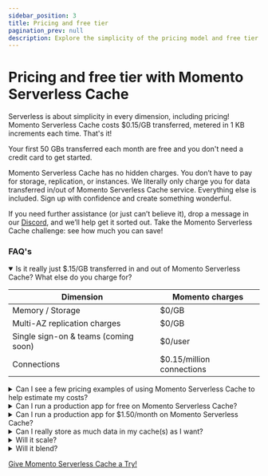 ```yaml
---
sidebar_position: 3
title: Pricing and free tier
pagination_prev: null
description: Explore the simplicity of the pricing model and free tier information for Momento Serverless Cache
---
```


# Pricing and free tier with Momento Serverless Cache
Serverless is about simplicity in every dimension, including pricing! Momento Serverless Cache costs $0.15/GB transferred, metered in 1 KB increments each time. That's it!

Your first 50 GBs transferred each month are free and you don't need a credit card to get started.

Momento Serverless Cache has no hidden charges. You don’t have to pay for storage, replication, or instances. We literally only charge you for data transferred in/out of Momento Serverless Cache service. Everything else is included. Sign up with confidence and create something wonderful.

 If you need further assistance (or just can’t believe it), drop a message in our [Discord](https://discord.gg/Z7FSXB89), and we’ll help get it sorted out. Take the Momento Serverless Cache challenge: see how much you can save!

### FAQ's
<details open>
  <summary>Is it really just $.15/GB transferred in and out of Momento Serverless Cache? What else do you charge for?</summary>

| Dimension                            | Momento charges           |
|--------------------------------------|---------------------------|
| Memory / Storage                     | $0/GB                     |
| Multi-AZ replication charges         | $0/GB                     |
| Single sign-on & teams (coming soon) | $0/user                   |
| Connections                          | $0.15/million connections |
  
 </details>
 
<details>
<summary>Can I see a few pricing examples of using Momento Serverless Cache to help estimate my costs?</summary>
Here are a few sample pricing exercises to help you estimate.

##### You process a total of 1 million read/write requests per day with average object sizes of 4KB. Momento Serverless Cache would cost you:

`1 million requests / day * 30.5 days/month * 4KB/request * $.15/GB` = **$18.3 /month**

_See the calculation in [Wolfram Alpha](https://www.wolframalpha.com/input?i=1+million%2F+day+*+4KB+*+%24.15%2FGB+to+%24%2Fmonth) for more detail._

##### You process an average load of 5K RPS with 1KB objects. Momento Serverless Cache would cost you:

`5K requests/second * 86400 seconds/day * 30.5 days/month * 1KB/request * $.15/GB` = **$1976/month**

##### You process an average load of 3K RPS with 800 bytes objects. Momento Serverless Cache would cost you:

`3K requests/second * 86400 seconds/day * 30.5 days/month * 1KB/request * $.15/GB` = **$1185.84/month**

_Note: Objects are metered in 1 KB increments. So a 800 byte object will be metered as 1 KB item_

_See the calculation in [Wolfram Alpha](https://www.wolframalpha.com/input?i=5000%2Fsecond+*+1KB++*+%24.15%2FGB+to+%24%2Fmonth) for more detail._

##### You have a 20 RPS Lambda that caches 1KB objects. Momento Serverless Cache would cost you:

`20 requests/second * 86400 seconds/day * 30.5 days/month * 1KB` = **$.38/month**

_Note: Without the free tier, this workflow would cost $7.88/month_

_See the calculation in [Wolfram Alpha](https://www.wolframalpha.com/input?i=%28%2820+requests%2Fsecond+*+1KB%2Frequest%29+-+50GB+%2Fmonth%29+*+%24.15%2FGB+to+%24%2Fmonth) for more detail._
</details>

<details>
<summary>Can I run a production app for free on Momento Serverless Cache?</summary>
Absolutely! Our free tier and low usage tiers are as fast, as available, and as secure as our at scale service. You get all our availability features like multi-AZ replication, hot key protection, and automatic scaling to handle bursts. You even get all our security features for free (end-to-end encryption, per request authentication, TLS).

We frequently find customers provisioning an entire cluster to handle low-RPS workflows. If you want them to be HA, you need multiple nodes. If you believe in CICD, you likely have a similarly sized cluster in staging—and maybe even in dev. That adds up! Turn off those machines—and save the environment. Go Momento!
</details>

<details>
  <summary>Can I run a production app for $1.50/month on Momento Serverless Cache?</summary>
Absolutely! If you are transferring 60 GB of data in/out of Momento Serverless Cache each month, you get the first 50GB free each month and pay $0.15/GB for the remaining 10GB each month. Access enterprise-grade availability, security, and performance at any scale with Momento.


As crazy as it sounds, we are not the first to do this. You can experience this with other serverless services like Amazon DynamoDB, Amazon S3, and more—we are just bringing serverless to caching!
</details>

<details>
  <summary>Can I really store as much data in my cache(s) as I want?</summary>
Heck yeah! You are billed for the inbound and outbound transfer of data, not for the volume of data in your cache.
</details>

<details>
  <summary>Will it scale?</summary>
Hell yes! Momento Serverless Cache is the best way to future-proof your caching story. You can add Momento Serverless Cache *extremely* quickly—and it just fades into the background whether you are doing 1 RPS or 1 million RPS. You just pay for what you use—so you get a scalable cache without spending a lot of cash.
</details>
  
<details>
  <summary>Will it blend?</summary>
We do not recommend putting Momento Serverless Cache in a blender as it may void the warranty of your blender, but Momento Serverless Cache  is robust with enterprise grade security and availability. Momento Serverless Cache does blend seamlessly with your current cloud setup, whether you're on AWS, GCP, Azure, or multi-cloud!
</details>

[Give Momento Serverless Cache a Try!](./../getting-started)
